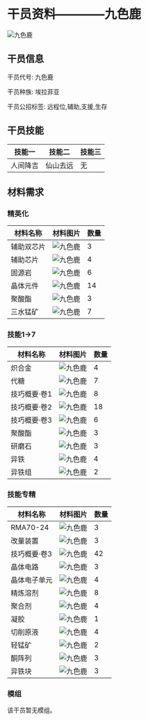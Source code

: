 # 干员资料————九色鹿

![九色鹿](./oprImages/九色鹿.png)

## 干员信息

干员代号: 九色鹿

干员种族: 埃拉菲亚

干员公招标签: 远程位,辅助,支援,生存

## 干员技能

| 技能一       | 技能二   | 技能三 |
| ------------ | -------- | ------ |
| 人间降吉 | 仙山去远 | 无 |

## 材料需求

### 精英化

| 材料名称      | 材料图片 | 数量  |
|---------|---------|-----|
| 辅助双芯片 | ![九色鹿](./暂无材料图片)  |   3  |
| 辅助芯片 | ![九色鹿](./matIcons/辅助芯片.png)  |   4  |
| 固源岩 | ![九色鹿](./matIcons/固源岩.png)  |   6  |
| 晶体元件 | ![九色鹿](./matIcons/晶体元件.png)  |   14  |
| 聚酸酯 | ![九色鹿](./matIcons/聚酸酯.png)  |   3  |
| 三水锰矿 | ![九色鹿](./matIcons/三水锰矿.png)  |   7  |

### 技能1→7

| 材料名称      | 材料图片 | 数量  |
|---------|---------|-----|
| 炽合金 | ![九色鹿](./matIcons/炽合金.png)  |   4  |
| 代糖 | ![九色鹿](./matIcons/代糖.png)  |   7  |
| 技巧概要·卷1 | ![九色鹿](./matIcons/技巧概要·卷1.png)  |   8  |
| 技巧概要·卷2 | ![九色鹿](./matIcons/技巧概要·卷2.png)  |   18  |
| 技巧概要·卷3 | ![九色鹿](./matIcons/技巧概要·卷3.png)  |   6  |
| 聚酸酯 | ![九色鹿](./matIcons/聚酸酯.png)  |   3  |
| 研磨石 | ![九色鹿](./matIcons/研磨石.png)  |   3  |
| 异铁 | ![九色鹿](./matIcons/异铁.png)  |   4  |
| 异铁组 | ![九色鹿](./matIcons/异铁组.png)  |   2  |

### 技能专精

| 材料名称      | 材料图片 | 数量  |
|---------|---------|-----|
| RMA70-24 | ![九色鹿](./matIcons/RMA70-24.png)  |   3  |
| 改量装置 | ![九色鹿](./matIcons/改量装置.png)  |   3  |
| 技巧概要·卷3 | ![九色鹿](./matIcons/技巧概要·卷3.png)  |   42  |
| 晶体电路 | ![九色鹿](./matIcons/晶体电路.png)  |   3  |
| 晶体电子单元 | ![九色鹿](./matIcons/晶体电子单元.png)  |   4  |
| 精炼溶剂 | ![九色鹿](./matIcons/精炼溶剂.png)  |   8  |
| 聚合剂 | ![九色鹿](./matIcons/聚合剂.png)  |   4  |
| 凝胶 | ![九色鹿](./matIcons/凝胶.png)  |   1  |
| 切削原液 | ![九色鹿](./matIcons/切削原液.png)  |   4  |
| 轻锰矿 | ![九色鹿](./matIcons/轻锰矿.png)  |   2  |
| 酮阵列 | ![九色鹿](./matIcons/酮阵列.png)  |   3  |
| 异铁块 | ![九色鹿](./matIcons/异铁块.png)  |   3  |

### 模组

该干员暂无模组。
